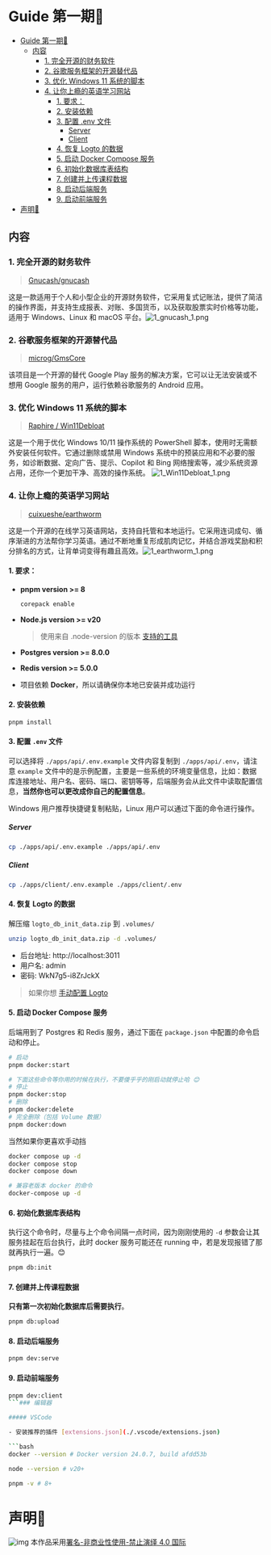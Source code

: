 # Guide 第一期🌄

<!--ts-->
* [Guide 第一期🌄](#guide-第一期)
   * [内容](#内容)
      * [1. 完全开源的财务软件](#1-完全开源的财务软件)
      * [2. 谷歌服务框架的开源替代品](#2-谷歌服务框架的开源替代品)
      * [3. 优化 Windows 11 系统的脚本](#3-优化-windows-11-系统的脚本)
      * [4. 让你上瘾的英语学习网站](#4-让你上瘾的英语学习网站)
         * [1. 要求：](#1-要求)
         * [2. 安装依赖](#2-安装依赖)
         * [3. 配置 .env 文件](#3-配置-env-文件)
            * [Server](#server)
            * [Client](#client)
         * [4. 恢复 Logto 的数据](#4-恢复-logto-的数据)
         * [5. 启动 Docker Compose 服务](#5-启动-docker-compose-服务)
         * [6. 初始化数据库表结构](#6-初始化数据库表结构)
         * [7. 创建并上传课程数据](#7-创建并上传课程数据)
         * [8. 启动后端服务](#8-启动后端服务)
         * [9. 启动前端服务](#9-启动前端服务)
* [声明🧭](#声明)

<!-- Created by https://github.com/ekalinin/github-markdown-toc -->
<!-- Added by: runner, at: Mon Oct  7 07:15:29 UTC 2024 -->

<!--te-->

## 内容
### 1. 完全开源的财务软件 
>[Gnucash/gnucash](https://github.com/Gnucash/gnucash)


这是一款适用于个人和小型企业的开源财务软件，它采用复式记账法，提供了简洁的操作界面，并支持生成报表、对账、多国货币，以及获取股票实时价格等功能，适用于 Windows、Linux 和 macOS 平台。![1_gnucash_1.png](https://github.com/jr94330/Guide/blob/main/images/1_gnucash_1.png)
### 2. 谷歌服务框架的开源替代品 
>[microg/GmsCore](https://github.com/microg/GmsCore)


该项目是一个开源的替代 Google Play 服务的解决方案，它可以让无法安装或不想用 Google 服务的用户，运行依赖谷歌服务的 Android 应用。
### 3. 优化 Windows 11 系统的脚本 
>[Raphire / Win11Debloat](https://github.com/Raphire/Win11Debloat)


这是一个用于优化 Windows 10/11 操作系统的 PowerShell 脚本，使用时无需额外安装任何软件。它通过删除或禁用 Windows 系统中的预装应用和不必要的服务，如诊断数据、定向广告、提示、Copilot 和 Bing 网络搜索等，减少系统资源占用，还你一个更加干净、高效的操作系统。
![1_Win11Debloat_1.png](https://github.com/jr94330/Guide/blob/main/images/1_Win11Debloat_1.png)
### 4. 让你上瘾的英语学习网站 
>[cuixueshe/earthworm](https://github.com/cuixueshe/earthworm)


这是一个开源的在线学习英语网站，支持自托管和本地运行。它采用连词成句、循序渐进的方法帮你学习英语。通过不断地重复形成肌肉记忆，并结合游戏奖励和积分排名的方式，让背单词变得有趣且高效。![1_earthworm_1.png](https://github.com/jr94330/Guide/blob/main/images/1_earthworm_1.png)
#### 1. 要求：

- **pnpm version >= 8**

  ```bash
  corepack enable
  ```

- **Node.js version >= v20**
  > 使用来自 .node-version 的版本 [支持的工具](https://github.com/shadowspawn/node-version-usage#compatibility-testing)
- **Postgres version >= 8.0.0**
- **Redis version >= 5.0.0**
- 项目依赖 **Docker**，所以请确保你本地已安装并成功运行

#### 2. 安装依赖

```bash
pnpm install
```

#### 3. 配置 `.env` 文件

可以选择将 `./apps/api/.env.example` 文件内容复制到 `./apps/api/.env`，请注意 `example` 文件中的是示例配置，主要是一些系统的环境变量信息，比如：数据库连接地址、用户名、密码、端口、密钥等等，后端服务会从此文件中读取配置信息，**当然你也可以更改成你自己的配置信息**。

Windows 用户推荐快捷键复制粘贴，Linux 用户可以通过下面的命令进行操作。

##### Server

```bash
cp ./apps/api/.env.example ./apps/api/.env
```

##### Client

```bash
cp ./apps/client/.env.example ./apps/client/.env
```

#### 4. 恢复 Logto 的数据

解压缩 `logto_db_init_data.zip` 到 `.volumes/`

```bash
unzip logto_db_init_data.zip -d .volumes/
```

- 后台地址: http://localhost:3011
- 用户名: admin
- 密码: WkN7g5-i8ZrJckX

> 如果你想 [手动配置 Logto](https://github.com/cuixueshe/earthworm/wiki/%E8%BF%81%E7%A7%BB-Logto-%E7%94%A8%E6%88%B7%E7%B3%BB%E7%BB%9F%E5%90%8E%E6%9C%AC%E5%9C%B0%E5%90%AF%E5%8A%A8%E9%85%8D%E7%BD%AE%E6%96%B9%E6%A1%88%EF%BC%88%E8%B4%A1%E7%8C%AE%E8%80%85%EF%BC%89)

#### 5. 启动 Docker Compose 服务

后端用到了 Postgres 和 Redis 服务，通过下面在 `package.json` 中配置的命令启动和停止。

```bash
# 启动
pnpm docker:start

# 下面这些命令等你用的时候在执行，不要傻乎乎的刚启动就停止哈 😊
# 停止
pnpm docker:stop
# 删除
pnpm docker:delete
# 完全删除（包括 Volume 数据）
pnpm docker:down
```

当然如果你更喜欢手动挡

```bash
docker compose up -d
docker compose stop
docker compose down

# 兼容老版本 docker 的命令
docker-compose up -d
```

#### 6. 初始化数据库表结构

执行这个命令时，尽量与上个命令间隔一点时间，因为刚刚使用的 `-d` 参数会让其服务挂起在后台执行，此时 docker 服务可能还在 running 中，若是发现报错了那就再执行一遍。😊

```bash
pnpm db:init
```

#### 7. 创建并上传课程数据

**只有第一次初始化数据库后需要执行**。

```bash
pnpm db:upload
```

#### 8. 启动后端服务

```bash
pnpm dev:serve
```

#### 9. 启动前端服务

```bash
pnpm dev:client
```### 编辑器

##### VSCode

- 安装推荐的插件 [extensions.json](./.vscode/extensions.json)

```bash
docker --version # Docker version 24.0.7, build afdd53b

node --version # v20+

pnpm -v # 8+
```
# 声明🧭

![img](https://licensebuttons.net/l/by-nc-nd/4.0/88x31.png)
本作品采用[署名-非商业性使用-禁止演绎 4.0 国际](https://creativecommons.org/licenses/by-nc-nd/4.0/)
